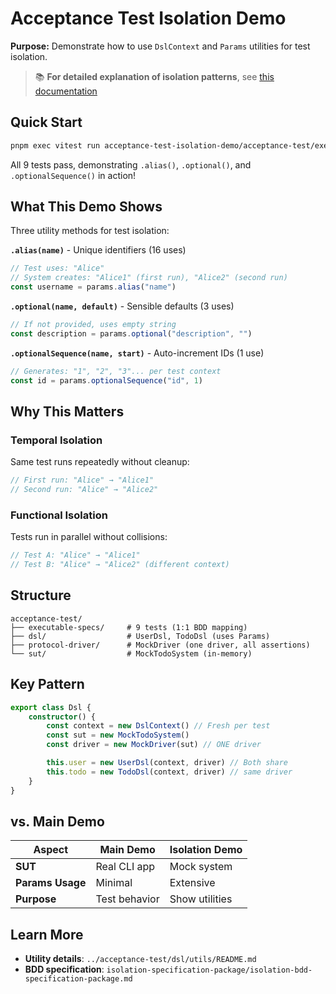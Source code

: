 # Acceptance Test Isolation Demo

**Purpose:** Demonstrate how to use `DslContext` and `Params` utilities for test isolation.

> 📚 **For detailed explanation of isolation patterns**, see [this documentation](../acceptance-test/dsl/utils/README.md)

## Quick Start

```bash
pnpm exec vitest run acceptance-test-isolation-demo/acceptance-test/executable-specs/isolation-demo.acceptance.spec.ts
```

All 9 tests pass, demonstrating `.alias()`, `.optional()`, and `.optionalSequence()` in action!

## What This Demo Shows

Three utility methods for test isolation:

**`.alias(name)`** - Unique identifiers (16 uses)

```typescript
// Test uses: "Alice"
// System creates: "Alice1" (first run), "Alice2" (second run)
const username = params.alias("name")
```

**`.optional(name, default)`** - Sensible defaults (3 uses)

```typescript
// If not provided, uses empty string
const description = params.optional("description", "")
```

**`.optionalSequence(name, start)`** - Auto-increment IDs (1 use)

```typescript
// Generates: "1", "2", "3"... per test context
const id = params.optionalSequence("id", 1)
```

## Why This Matters

### Temporal Isolation

Same test runs repeatedly without cleanup:

```typescript
// First run: "Alice" → "Alice1"
// Second run: "Alice" → "Alice2"
```

### Functional Isolation

Tests run in parallel without collisions:

```typescript
// Test A: "Alice" → "Alice1"
// Test B: "Alice" → "Alice2" (different context)
```

## Structure

```
acceptance-test/
├── executable-specs/     # 9 tests (1:1 BDD mapping)
├── dsl/                  # UserDsl, TodoDsl (uses Params)
├── protocol-driver/      # MockDriver (one driver, all assertions)
└── sut/                  # MockTodoSystem (in-memory)
```

## Key Pattern

```typescript
export class Dsl {
    constructor() {
        const context = new DslContext() // Fresh per test
        const sut = new MockTodoSystem()
        const driver = new MockDriver(sut) // ONE driver

        this.user = new UserDsl(context, driver) // Both share
        this.todo = new TodoDsl(context, driver) // same driver
    }
}
```

## vs. Main Demo

| Aspect           | Main Demo     | Isolation Demo |
| ---------------- | ------------- | -------------- |
| **SUT**          | Real CLI app  | Mock system    |
| **Params Usage** | Minimal       | Extensive      |
| **Purpose**      | Test behavior | Show utilities |

## Learn More

-   **Utility details**: `../acceptance-test/dsl/utils/README.md`
-   **BDD specification**: `isolation-specification-package/isolation-bdd-specification-package.md`
